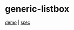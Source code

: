 # generic-listbox

[demo](https://modest-bhaskara-e8742f.netlify.app/generic-listbox/demo/index.html) | [spec](https://www.w3.org/TR/wai-aria-practices/#Listbox)